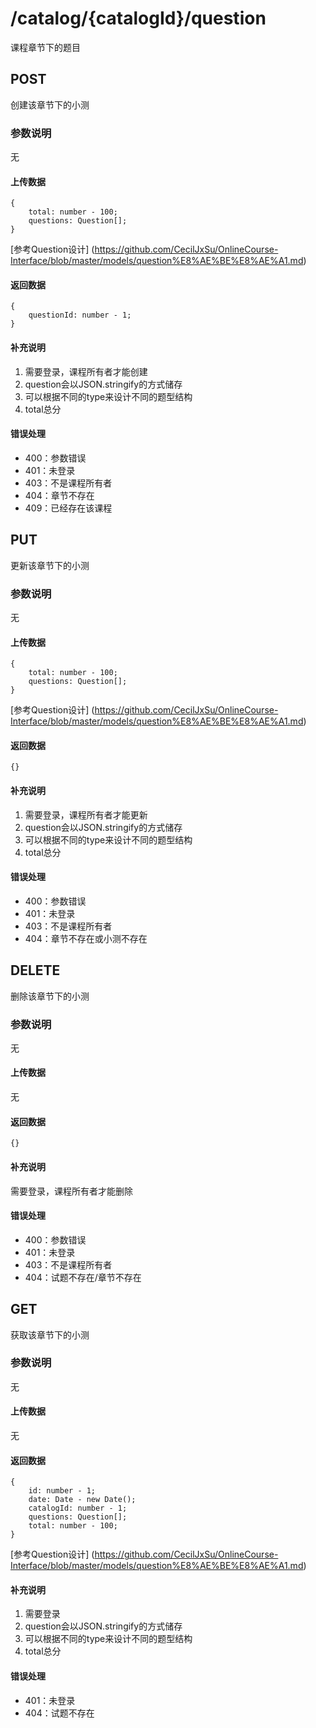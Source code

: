 # /catalog/{catalogId}/question
课程章节下的题目


## POST
创建该章节下的小测
### 参数说明
无
#### 上传数据
```
{
    total: number - 100;
    questions: Question[];
}
```
[参考Question设计] (https://github.com/CecilJxSu/OnlineCourse-Interface/blob/master/models/question%E8%AE%BE%E8%AE%A1.md)

#### 返回数据
```
{
    questionId: number - 1;
}
```
#### 补充说明
1. 需要登录，课程所有者才能创建
2. question会以JSON.stringify的方式储存
3. 可以根据不同的type来设计不同的题型结构
4. total总分

#### 错误处理
* 400：参数错误
* 401：未登录
* 403：不是课程所有者
* 404：章节不存在
* 409：已经存在该课程


## PUT
更新该章节下的小测
### 参数说明
无
#### 上传数据
```
{
    total: number - 100;
    questions: Question[];
}
```
[参考Question设计] (https://github.com/CecilJxSu/OnlineCourse-Interface/blob/master/models/question%E8%AE%BE%E8%AE%A1.md)

#### 返回数据
```
{}
```
#### 补充说明
1. 需要登录，课程所有者才能更新
2. question会以JSON.stringify的方式储存
3. 可以根据不同的type来设计不同的题型结构
4. total总分

#### 错误处理
* 400：参数错误
* 401：未登录
* 403：不是课程所有者
* 404：章节不存在或小测不存在


## DELETE
删除该章节下的小测
### 参数说明
无
#### 上传数据
无
#### 返回数据
```
{}
```
#### 补充说明
需要登录，课程所有者才能删除

#### 错误处理
* 400：参数错误
* 401：未登录
* 403：不是课程所有者
* 404：试题不存在/章节不存在


## GET
获取该章节下的小测
### 参数说明
无
#### 上传数据
无
#### 返回数据
```
{
    id: number - 1;
    date: Date - new Date();
    catalogId: number - 1;
    questions: Question[];
    total: number - 100;
}
```
[参考Question设计] (https://github.com/CecilJxSu/OnlineCourse-Interface/blob/master/models/question%E8%AE%BE%E8%AE%A1.md)

#### 补充说明
1. 需要登录
2. question会以JSON.stringify的方式储存
3. 可以根据不同的type来设计不同的题型结构
4. total总分

#### 错误处理
* 401：未登录
* 404：试题不存在
